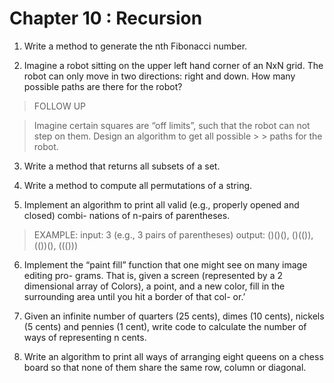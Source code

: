 # Chapter 10 : Recursion

1. Write a method to generate the nth Fibonacci number.

2. Imagine a robot sitting on the upper left hand corner of an NxN grid. The robot can only move in two directions: right and down. How many possible paths are there for the robot?
> FOLLOW UP

> Imagine certain squares are “off limits”, such that the robot can not step on them. Design an algorithm to get all possible > > paths for the robot.

3. Write a method that returns all subsets of a set.

4. Write a method to compute all permutations of a string. 

5. Implement an algorithm to print all valid (e.g., properly opened and closed) combi- nations of n-pairs of parentheses.
> EXAMPLE:
> input: 3 (e.g., 3 pairs of parentheses)
> output: ()()(), ()(()), (())(), ((()))

6. Implement the “paint fill” function that one might see on many image editing pro- grams. That is, given a screen (represented by a 2 dimensional array of Colors), a point, and a new color, fill in the surrounding area until you hit a border of that col- or.’

7. Given an infinite number of quarters (25 cents), dimes (10 cents), nickels (5 cents) and pennies (1 cent), write code to calculate the number of ways of representing n cents.

8. Write an algorithm to print all ways of arranging eight queens on a chess board so that none of them share the same row, column or diagonal.
